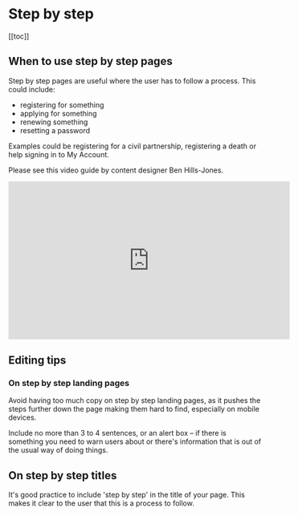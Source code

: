 # Step by step

[[toc]]

## When to use step by step pages

Step by step pages are useful where the user has to follow a process. This could include:

* registering for something
* applying for something
* renewing something
* resetting a password

Examples could be registering for a civil partnership, registering a death or help signing in to My Account.

Please see this video guide by content designer Ben Hills-Jones.

<iframe width="560" height="315" src="https://www.youtube.com/embed/IhmC2BjHdps" title="YouTube video player" frameborder="0" allow="accelerometer; autoplay; clipboard-write; encrypted-media; gyroscope; picture-in-picture" allowfullscreen></iframe>


## Editing tips

### On step by step landing pages

Avoid having too much copy on step by step landing pages, as it pushes the steps further down the page making them hard to find, especially on mobile devices.

Include no more than 3 to 4 sentences, or an alert box – if there is something you need to warn users about or there's information that is out of the usual way of doing things.

## On step by step titles

It's good practice to include 'step by step' in the title of your page. This makes it clear to the user that this is a process to follow.
